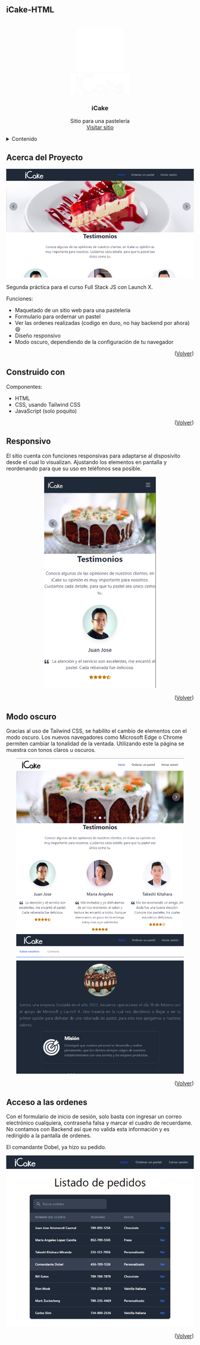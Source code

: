 ## iCake-HTML
<!-- LOGO -->
<br />
<div align="center">
  <a href="https://github.com/Josue9405/iCake-HTML">
    <img src="static/img/icon_white.png" alt="Logo" width="120" height="120">
    <br>
    <img src="static/img/logo_white_long.png" alt="Logo" width="160">
  </a>

  <h3 align="center">iCake</h3>

  <p align="center">
    Sitio para una pastelería
    <br />
    <a href="https://josue9405.github.io/iCake-HTML/">Visitar sitio</a>
  </p>
</div>

<!-- TABLA DE CONTENIDOS -->
<details>
  <summary>Contenido</summary>
  <ol>
    <li>
      <a href="#acerca-del-proyecto">Acerca del proyecto</a>
      <ul>
        <li><a href="#construido-con">Construido con</a></li>
      </ul>
    </li>
    <li><a href="#responsivo">Responsivo</a></li>
    <li><a href="#modo-oscuro">Modo oscuro</a></li>
    <li><a href="#acceso-a-las-ordenes">Acceso a las ordenes</a></li>
  </ol>
</details>

<!-- ACERCA DEL PROYECTO -->
## Acerca del Proyecto

![iCake](static/img/github/main.png)

Segunda práctica para el curso Full Stack JS con Launch X. 

Funciones:
* Maquetado de un sitio web para una pastelería
* Formulario para ordernar un pastel
* Ver las ordenes realizadas (codigo en duro, no hay backend por ahora) :smile:
* Diseño responsivo
* Modo oscuro, dependiendo de la configuración de tu navegador

<p align="right">(<a href="#icake-html">Volver</a>)</p>

<!-- CONSTRUIDO CON -->
## Construido con

Componentes:
* HTML
* CSS, usando Tailwind CSS
* JavaScript (solo poquito)

<p align="right">(<a href="#icake-html">Volver</a>)</p>

## Responsivo

El sitio cuenta con funciones responsivas para adaptarse al disposivito desde el cual lo visualizan. Ajustando los elementos en pantalla y reordenando para que su uso en teléfonos sea posible.
<div align="center">
    <img src="static/img/github/responsivo.png" alt="Responsivo" width="300">
</div>
<p align="right">(<a href="#icake-html">Volver</a>)</p>

## Modo oscuro
Gracias al uso de Tailwind CSS, se habilito el cambio de elementos con el modo oscuro. Los nuevos navegadores como Microsoft Edge o Chrome permiten cambiar la tonalidad de la ventada. Utilizando este la página se muestra con tonos claros u oscuros.
<div align="center">
    <img src="static/img/github/normal.png" alt="Responsivo" width="450">
    <img src="static/img/github/darkmode.png" alt="Responsivo" width="450">
</div>
<p align="right">(<a href="#icake-html">Volver</a>)</p>

## Acceso a las ordenes
Con el formulario de inicio de sesión, solo basta con ingresar un correo electrónico cualquiera, contraseña falsa y marcar el cuadro de recuerdame. No contamos con Backend así que no valida esta información y es redirigido a la pantalla de ordenes.

El comandante Dobel, ya hizo su pedido.
<div align="center">
    <img src="static/img/github/pedidos.png" alt="Responsivo" width="600">
</div>
<p align="right">(<a href="#icake-html">Volver</a>)</p>
